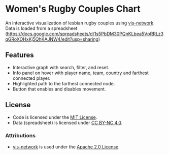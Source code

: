 # Women's Rugby Couples Chart

An interactive visualization of lesbian rugby couples using [vis-network](https://github.com/visjs/vis-network).  
Data is loaded from a spreadsheet (https://docs.google.com/spreadsheets/d/1s5PbDM30PQnKLbea5VpRRLz3qGRoXOHxKj5QhKAJNW4/edit?usp=sharing)
## Features
- Interactive graph with search, filter, and reset.
- Info panel on hover with player name, team, country and farthest connected player.
- Highlighted path to the farthest connected node.
- Button that enables and disables movement.

## License
- Code is licensed under the [MIT License](./LICENSE).
- Data (spreadsheet) is licensed under [CC BY-NC 4.0](./LICENSE-DATA).

### Attributions
- [vis-network](https://github.com/visjs/vis-network) is used under the [Apache 2.0 License](https://www.apache.org/licenses/LICENSE-2.0).
